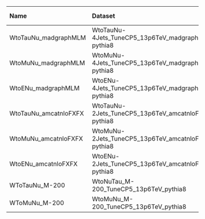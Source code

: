| Name                  | Dataset                                             | RunIII2024Summer24 Root Request     | Root Status                          | NanoV15 Status                       |
|:----------------------|:----------------------------------------------------|:------------------------------------|:-------------------------------------|:-------------------------------------|
| WtoTauNu_madgraphMLM  | WtoTauNu-4Jets_TuneCP5_13p6TeV_madgraphMLM-pythia8  | NONE                                | $${\color{red}\textbf{MISSING}}$$    | $${\color{red}\textbf{MISSING}}$$    |
| WtoMuNu_madgraphMLM   | WtoMuNu-4Jets_TuneCP5_13p6TeV_madgraphMLM-pythia8   | NONE                                | $${\color{red}\textbf{MISSING}}$$    | $${\color{red}\textbf{MISSING}}$$    |
| WtoENu_madgraphMLM    | WtoENu-4Jets_TuneCP5_13p6TeV_madgraphMLM-pythia8    | NONE                                | $${\color{red}\textbf{MISSING}}$$    | $${\color{red}\textbf{MISSING}}$$    |
| WtoTauNu_amcatnloFXFX | WtoTauNu-2Jets_TuneCP5_13p6TeV_amcatnloFXFX-pythia8 | GEN-RunIII2024Summer24wmLHEGS-00074 | $${\color{blue}\textbf{SUBMITTED}}$$ | $${\color{blue}\textbf{SUBMITTED}}$$ |
| WtoMuNu_amcatnloFXFX  | WtoMuNu-2Jets_TuneCP5_13p6TeV_amcatnloFXFX-pythia8  | GEN-RunIII2024Summer24wmLHEGS-00072 | $${\color{blue}\textbf{SUBMITTED}}$$ | $${\color{blue}\textbf{SUBMITTED}}$$ |
| WtoENu_amcatnloFXFX   | WtoENu-2Jets_TuneCP5_13p6TeV_amcatnloFXFX-pythia8   | GEN-RunIII2024Summer24wmLHEGS-00070 | $${\color{blue}\textbf{SUBMITTED}}$$ | $${\color{blue}\textbf{SUBMITTED}}$$ |
| WToTauNu_M-200        | WtoNuTau_M-200_TuneCP5_13p6TeV_pythia8              | NONE                                | $${\color{red}\textbf{MISSING}}$$    | $${\color{red}\textbf{MISSING}}$$    |
| WToMuNu_M-200         | WtoMuNu_M-200_TuneCP5_13p6TeV_pythia8               | NONE                                | $${\color{red}\textbf{MISSING}}$$    | $${\color{red}\textbf{MISSING}}$$    |